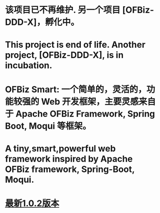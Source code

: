 # 该项目已不再维护.  另一个项目 [OFBiz-DDD-X]，孵化中。

# This project is end of life. Another project, [OFBiz-DDD-X], is in incubation.

# OFBiz Smart: 一个简单的，灵活的，功能较强的 Web 开发框架，主要灵感来自于 Apache OFBiz Framework, Spring Boot, Moqui 等框架。

# A tiny,smart,powerful web framework inspired by Apache OFBiz framework, Spring-Boot, Moqui.


# [最新1.0.2版本](https://github.com/huihoo/ofbiz-smart/tree/v1.0.2)
